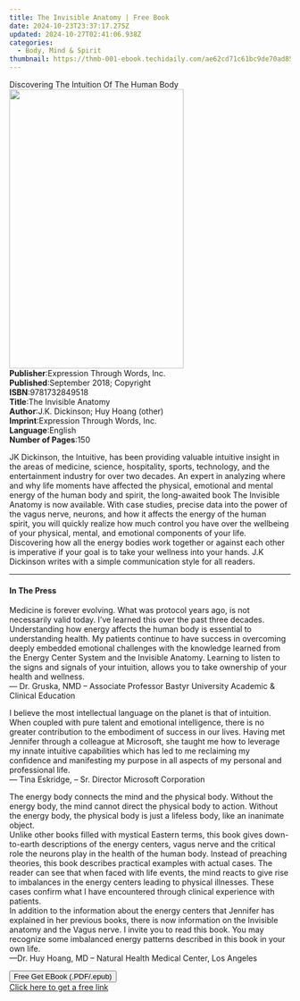 ```yaml
---
title: The Invisible Anatomy | Free Book
date: 2024-10-23T23:37:17.275Z
updated: 2024-10-27T02:41:06.938Z
categories:
  - Body, Mind & Spirit
thumbnail: https://thmb-001-ebook.techidaily.com/ae62cd71c61bc9de70ad852aa707ea8bf7c15f5fc1f83c8c1a74b70f6f0d3c07.jpg
---
```

<main id="book-container">
  <div class="flex flex-col">
    <div class="book-brief flex-1 py-6 px-4 sm:p-6 md:py-10 md:px-8">
      <!-- brief-->
      <div class="book-brief-main">
        Discovering The Intuition Of The Human Body
      </div>
    </div>
    <div
      class="book-meta-info flex-1 grid gap-4 col-start-1 col-end-3 row-start-1 sm:mb-6 sm:grid-cols-4 lg:gap-6 lg:col-start-2 lg:row-end-6 lg:row-span-6 lg:mb-0"
    >
      <div
        class="book-meta-info-left place-content-center mt-4 p-4 text-sm leading-6 col-start-2 col-span-2 dark:text-slate-400"
      >
        <img
          class="w-full h-500 object-cover rounded-lg sm:h-255 sm:col-span-2 lg:col-span-full"
          src="https://img-001-ebook.techidaily.com/07df63d4c39a35b2960d3f9fa986127047db8867de8e7b971df4454601de3543.jpg"
          alt=""
          width="312"
          height="500"
        />
      </div>
      <div
        class="book-meta-info-right mt-2 col-start-1 row-start-2 col-span-3 self-center"
      >
        <!-- meta data  -->
        <div class="flex flex-col px-4 md:px-8">
          <div class="flex-1">
            <strong>Publisher</strong>:<span class="px-2"
              >Expression Through Words, Inc.</span
            >
          </div>
          <div class="flex-1">
            <strong>Published</strong>:<span class="px-2"
              >September 2018; Copyright</span
            >
          </div>
          <div class="flex-1">
            <strong>ISBN</strong>:<span class="px-2">9781732849518</span>
          </div>
          <div class="flex-1">
            <strong>Title</strong>:<span class="px-2"
              >The Invisible Anatomy</span
            >
          </div>
          <div class="flex-1">
            <strong>Author</strong>:<span class="px-2"
              >J.K. Dickinson; Huy Hoang (other)</span
            >
          </div>
          <div class="flex-1">
            <strong>Imprint</strong>:<span class="px-2"
              >Expression Through Words, Inc.</span
            >
          </div>
          <div class="flex-1">
            <strong>Language</strong>:<span class="px-2">English</span>
          </div>
          <div class="flex-1">
            <strong>Number of Pages</strong>:<span class="px-2">150</span>
          </div>
        </div>
      </div>
    </div>
    <div class="book-description flex-1 py-6 px-4 sm:p-6 md:py-10 md:px-8">
      <div class="book-description-main">
        <div accordion-content="" id="description">
          <p>
            JK Dickinson, the Intuitive, has been providing valuable intuitive
            insight in the areas of medicine, science, hospitality, sports,
            technology, and the entertainment industry for over two decades. An
            expert in analyzing where and why life moments have affected the
            physical, emotional and mental energy of the human body and spirit,
            the long-awaited book The Invisible Anatomy is now available. With
            case studies, precise data into the power of the vagus nerve,
            neurons, and how it affects the energy of the human spirit,&nbsp;you
            will quickly realize how much control you have over the wellbeing of
            your physical, mental, and emotional components&nbsp;of
            your&nbsp;life. Discovering how all the energy bodies work together
            or against each other is imperative if your goal is to take your
            wellness into your hands. J.K Dickinson writes with a simple
            communication style for all readers.
          </p>
        </div>
      </div>
    </div>
    <div class="book-excerpts flex-1 py-6 px-4 sm:p-6 md:py-10 md:px-8">
      <!-- excerpts-->
      <div class="book-excerpts-main">
        <hr />
        <h4 class="placeholder placeholder-heading">
          <span>In The Press</span>
        </h4>
        <p></p>
        <p>
          Medicine is forever evolving. What was protocol years ago, is not
          necessarily valid today. I’ve learned this over the past three
          decades. Understanding how energy affects the human body is essential
          to understanding health. My patients continue to have success in
          overcoming deeply embedded emotional challenges with the knowledge
          learned from the Energy Center System and the Invisible Anatomy.
          Learning to listen to the signs and signals of your intuition, allows
          you to take ownership of your health and wellness.<br />— Dr. Gruska,
          NMD – Associate Professor Bastyr University Academic &amp; Clinical
          Education
        </p>
        <p>
          I believe the most intellectual language on the planet is that of
          intuition. When coupled with pure talent and emotional intelligence,
          there is no greater contribution to the embodiment of success in our
          lives. Having met Jennifer through a colleague at Microsoft, she
          taught me how to leverage my innate intuitive capabilities which has
          led to me reclaiming my confidence and manifesting my purpose in all
          aspects of my personal and professional life.<br />— Tina Eskridge, –
          Sr. Director Microsoft Corporation
        </p>
        <p>
          The energy body connects the mind and the physical body. Without the
          energy body, the mind cannot direct the physical body to action.
          Without the energy body, the physical body is just a lifeless body,
          like an inanimate object.<br />Unlike other books filled with mystical
          Eastern terms, this book gives down-to-earth descriptions of the
          energy centers, vagus nerve and the critical role the neurons play in
          the health of the human body. Instead of preaching theories, this book
          describes practical examples with actual cases. The reader can see
          that when faced with life events, the mind reacts to give rise to
          imbalances in the energy centers leading to physical illnesses. These
          cases confirm what I have encountered through clinical experience with
          patients.<br />In addition to the information about the energy centers
          that Jennifer has explained in her previous books, there is now
          information on the Invisible anatomy and the Vagus nerve. I invite you
          to read this book. You may recognize some imbalanced energy patterns
          described in this book in your own life.<br />—Dr. Huy Hoang, MD –
          Natural Health Medical Center, Los Angeles
        </p>
        <p></p>
      </div>
    </div>
    <div
      class="book-about-author flex-1 py-6 px-4 sm:p-6 md:py-10 md:px-8"
    ></div>
    <div class="book-free-get flex-1 py-6 px-4 sm:p-6 md:py-10 md:px-8">
      <button
        id="btn-free-get"
        class="bg-blue-500 hover:bg-blue-700 text-white font-bold py-2 px-4 rounded"
      >
        Free Get EBook (.PDF/.epub)
      </button>
      <div id="countdown-display" class="px-2 text-lg mt-2"></div>
      <a
        id="free-link"
        class="hidden bg-blue-500 hover:bg-blue-700 text-white font-bold py-2 px-4 rounded"
        href="https://www.ebooks.com/en-us/book/209870417/the-invisible-anatomy/j-k-dickinson/"
        target="_blank"
        >Click here to get a free link</a
      >
    </div>
    <script>
      let countdownTime = 0;
      let countdownInterval = null;
      document
        .getElementById('btn-free-get')
        .addEventListener('click', startCountdown);
      function startCountdown() {
        countdownTime = new Date().getTime() + 60000 * 3;
        countdownInterval = setInterval(updateCountdown, 1000);
        document.getElementById('btn-free-get').disabled = true;
        document
          .getElementById('btn-free-get')
          .classList.add('bg-gray-500', 'cursor-not-allowed');
      }
      function updateCountdown() {
        let currentTime = new Date().getTime();
        let timeLeft = countdownTime - currentTime;
        let secondsLeft = Math.floor(timeLeft / 1000);
        document.getElementById('countdown-display').innerHTML =
          `Remaining time: ${secondsLeft} seconds.`;
        if (secondsLeft <= 0) {
          clearInterval(countdownInterval);
          document.getElementById('btn-free-get').classList.add('hidden');
          document.getElementById('free-link').classList.remove('hidden');
          document.getElementById('countdown-display').innerHTML = '';
        }
      }
    </script>
  </div>
</main>

<ins class="adsbygoogle"
      style="display:block"
      data-ad-client="ca-pub-7571918770474297"
      data-ad-slot="8358498916"
      data-ad-format="auto"
      data-full-width-responsive="true"></ins>
    